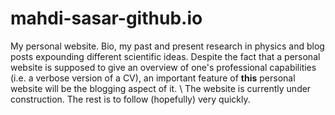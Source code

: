 # mahdi-sasar-github.io
My personal website. Bio, my past and present research in physics and blog posts expounding different scientific ideas.
Despite the fact that a personal website is supposed to give an overview of one's professional capabilities (i.e. a verbose version of a CV), an important feature of **this** personal website will be the blogging aspect of it.
\\
The website is currently under construction. The rest is to follow (hopefully) very quickly.

